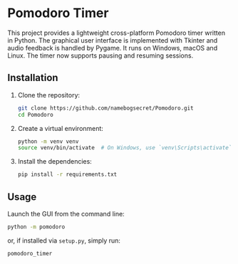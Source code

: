 # Pomodoro Timer

This project provides a lightweight cross-platform Pomodoro timer written in
Python. The graphical user interface is implemented with Tkinter and audio
feedback is handled by Pygame. It runs on Windows, macOS and Linux.
The timer now supports pausing and resuming sessions.

## Installation

1. Clone the repository:
   ```bash
   git clone https://github.com/namebogsecret/Pomodoro.git
   cd Pomodoro
   ```

2. Create a virtual environment:
   ```bash
   python -m venv venv
   source venv/bin/activate  # On Windows, use `venv\Scripts\activate`
   ```

3. Install the dependencies:
   ```bash
   pip install -r requirements.txt
   ```

## Usage

Launch the GUI from the command line:
```bash
python -m pomodoro
```
or, if installed via ``setup.py``, simply run:
```bash
pomodoro_timer
```

